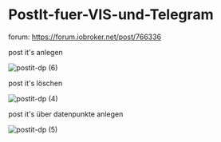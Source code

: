 # PostIt-fuer-VIS-und-Telegram

forum: https://forum.iobroker.net/post/766336

post it's anlegen

![postit-dp (6)](https://user-images.githubusercontent.com/18462890/155300588-7b6ddcee-9ec0-48d4-9da3-b8a4fbd46522.gif)


post it's löschen

![postit-dp (4)](https://user-images.githubusercontent.com/18462890/155300638-28c4cc32-c28f-42e6-8541-9b66eedd57b4.gif)


post it's über datenpunkte anlegen

![postit-dp (5)](https://user-images.githubusercontent.com/18462890/155300686-dbcf4387-4706-463f-ba60-cd76d02cf33f.gif)
